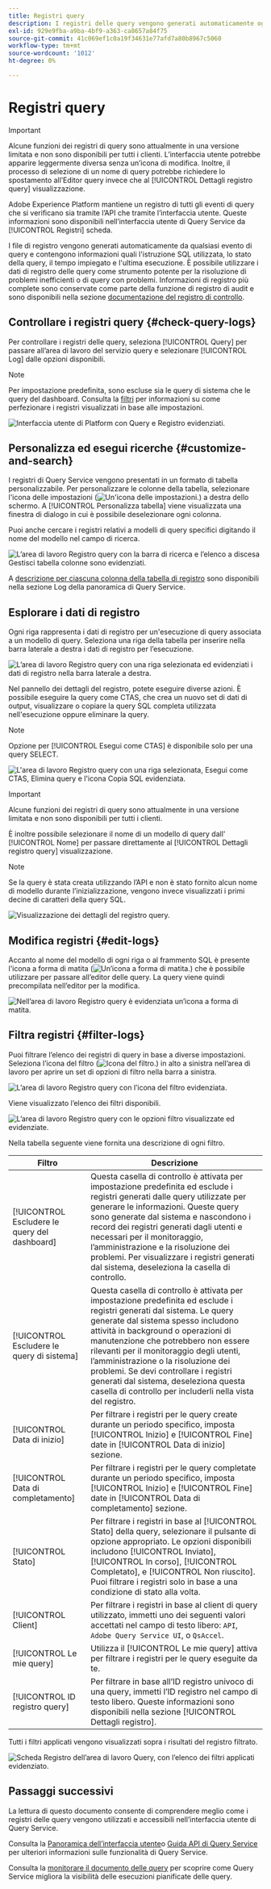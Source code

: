 ```yaml
---
title: Registri query
description: I registri delle query vengono generati automaticamente ogni volta che viene eseguita una query e sono disponibili tramite l’interfaccia utente per facilitare la risoluzione dei problemi. Questo documento illustra come utilizzare e navigare nella sezione Registri di Query Service dell’interfaccia utente.
exl-id: 929e9fba-a9ba-4bf9-a363-ca8657a84f75
source-git-commit: 41c069ef1c0a19f34631e77afd7a80b8967c5060
workflow-type: tm+mt
source-wordcount: '1012'
ht-degree: 0%

---
```


# Registri query

>[!IMPORTANT]
>
>Alcune funzioni dei registri di query sono attualmente in una versione limitata e non sono disponibili per tutti i clienti. L’interfaccia utente potrebbe apparire leggermente diversa senza un’icona di modifica. Inoltre, il processo di selezione di un nome di query potrebbe richiedere lo spostamento all’Editor query invece che al [!UICONTROL Dettagli registro query] visualizzazione.

Adobe Experience Platform mantiene un registro di tutti gli eventi di query che si verificano sia tramite l’API che tramite l’interfaccia utente. Queste informazioni sono disponibili nell’interfaccia utente di Query Service da [!UICONTROL Registri] scheda.

I file di registro vengono generati automaticamente da qualsiasi evento di query e contengono informazioni quali l&#39;istruzione SQL utilizzata, lo stato della query, il tempo impiegato e l&#39;ultima esecuzione. È possibile utilizzare i dati di registro delle query come strumento potente per la risoluzione di problemi inefficienti o di query con problemi. Informazioni di registro più complete sono conservate come parte della funzione di registro di audit e sono disponibili nella sezione [documentazione del registro di controllo](../../landing/governance-privacy-security/audit-logs/overview.md).

## Controllare i registri query {#check-query-logs}

Per controllare i registri delle query, seleziona [!UICONTROL Query] per passare all’area di lavoro del servizio query e selezionare [!UICONTROL Log] dalle opzioni disponibili.

>[!NOTE]
>
>Per impostazione predefinita, sono escluse sia le query di sistema che le query del dashboard. Consulta la [filtri](#filter-logs) per informazioni su come perfezionare i registri visualizzati in base alle impostazioni.

![Interfaccia utente di Platform con Query e Registro evidenziati.](../images/ui/query-log/logs.png)

## Personalizza ed esegui ricerche {#customize-and-search}

I registri di Query Service vengono presentati in un formato di tabella personalizzabile. Per personalizzare le colonne della tabella, selezionare l&#39;icona delle impostazioni (![Un&#39;icona delle impostazioni.](../images/ui/query-log/settings-icon.png)) a destra dello schermo. A [!UICONTROL Personalizza tabella] viene visualizzata una finestra di dialogo in cui è possibile deselezionare ogni colonna.

Puoi anche cercare i registri relativi a modelli di query specifici digitando il nome del modello nel campo di ricerca.

![L’area di lavoro Registro query con la barra di ricerca e l’elenco a discesa Gestisci tabella colonne sono evidenziati.](../images/ui/query-log/customize-logs.png)

A [descrizione per ciascuna colonna della tabella di registro](./overview.md#log) sono disponibili nella sezione Log della panoramica di Query Service.

## Esplorare i dati di registro

Ogni riga rappresenta i dati di registro per un&#39;esecuzione di query associata a un modello di query. Seleziona una riga della tabella per inserire nella barra laterale a destra i dati di registro per l’esecuzione.

![L’area di lavoro Registro query con una riga selezionata ed evidenziati i dati di registro nella barra laterale a destra.](../images/ui/query-log/log-details.png)

Nel pannello dei dettagli del registro, potete eseguire diverse azioni. È possibile eseguire la query come CTAS, che crea un nuovo set di dati di output, visualizzare o copiare la query SQL completa utilizzata nell&#39;esecuzione oppure eliminare la query.

>[!NOTE]
>
>Opzione per [!UICONTROL Esegui come CTAS] è disponibile solo per una query SELECT.

![L&#39;area di lavoro Registro query con una riga selezionata, Esegui come CTAS, Elimina query e l&#39;icona Copia SQL evidenziata.](../images/ui/query-log/edit-output-dataset.png)

>[!IMPORTANT]
>
>Alcune funzioni dei registri di query sono attualmente in una versione limitata e non sono disponibili per tutti i clienti.

È inoltre possibile selezionare il nome di un modello di query dall&#39; [!UICONTROL Nome] per passare direttamente al [!UICONTROL Dettagli registro query] visualizzazione.

>[!NOTE]
>
>Se la query è stata creata utilizzando l’API e non è stato fornito alcun nome di modello durante l’inizializzazione, vengono invece visualizzati i primi decine di caratteri della query SQL.

![Visualizzazione dei dettagli del registro query.](../images/ui/query-log/query-log-details.png)

## Modifica registri {#edit-logs}

Accanto al nome del modello di ogni riga o al frammento SQL è presente l&#39;icona a forma di matita (![Un’icona a forma di matita.](../images/ui/query-log/edit-icon.png)) che è possibile utilizzare per passare all’editor delle query. La query viene quindi precompilata nell’editor per la modifica.

![Nell’area di lavoro Registro query è evidenziata un’icona a forma di matita.](../images/ui/query-log/edit-query.png)

## Filtra registri {#filter-logs}

Puoi filtrare l’elenco dei registri di query in base a diverse impostazioni. Seleziona l’icona del filtro (![Icona del filtro.](../images/ui/query-log/filter-icon.png)) in alto a sinistra nell’area di lavoro per aprire un set di opzioni di filtro nella barra a sinistra.

![L’area di lavoro Registro query con l’icona del filtro evidenziata.](../images/ui/query-log/log-filter.png)

Viene visualizzato l’elenco dei filtri disponibili.

![L’area di lavoro Registro query con le opzioni filtro visualizzate ed evidenziate.](../images/ui/query-log/log-filter-settings.png)

Nella tabella seguente viene fornita una descrizione di ogni filtro.

| Filtro | Descrizione |
| ------ | ----------- |
| [!UICONTROL Escludere le query del dashboard] | Questa casella di controllo è attivata per impostazione predefinita ed esclude i registri generati dalle query utilizzate per generare le informazioni. Queste query sono generate dal sistema e nascondono i record dei registri generati dagli utenti e necessari per il monitoraggio, l’amministrazione e la risoluzione dei problemi. Per visualizzare i registri generati dal sistema, deseleziona la casella di controllo. |
| [!UICONTROL Escludere le query di sistema] | Questa casella di controllo è attivata per impostazione predefinita ed esclude i registri generati dal sistema. Le query generate dal sistema spesso includono attività in background o operazioni di manutenzione che potrebbero non essere rilevanti per il monitoraggio degli utenti, l’amministrazione o la risoluzione dei problemi. Se devi controllare i registri generati dal sistema, deseleziona questa casella di controllo per includerli nella vista del registro. |
| [!UICONTROL Data di inizio] | Per filtrare i registri per le query create durante un periodo specifico, imposta [!UICONTROL Inizio] e [!UICONTROL Fine] date in [!UICONTROL Data di inizio] sezione. |
| [!UICONTROL Data di completamento] | Per filtrare i registri per le query completate durante un periodo specifico, imposta [!UICONTROL Inizio] e [!UICONTROL Fine] date in [!UICONTROL Data di completamento] sezione. |
| [!UICONTROL Stato] | Per filtrare i registri in base al [!UICONTROL Stato] della query, selezionare il pulsante di opzione appropriato. Le opzioni disponibili includono [!UICONTROL Inviato], [!UICONTROL In corso], [!UICONTROL Completato], e [!UICONTROL Non riuscito]. Puoi filtrare i registri solo in base a una condizione di stato alla volta. |
| [!UICONTROL Client] | Per filtrare i registri in base al client di query utilizzato, immetti uno dei seguenti valori accettati nel campo di testo libero: `API`, `Adobe Query Service UI`, o `QsAccel`. |
| [!UICONTROL Le mie query] | Utilizza il [!UICONTROL Le mie query] attiva per filtrare i registri per le query eseguite da te. |
| [!UICONTROL ID registro query] | Per filtrare in base all’ID registro univoco di una query, immetti l’ID registro nel campo di testo libero. Queste informazioni sono disponibili nella sezione [!UICONTROL Dettagli registro]. |

Tutti i filtri applicati vengono visualizzati sopra i risultati del registro filtrato.

![Scheda Registro dell’area di lavoro Query, con l’elenco dei filtri applicati evidenziato.](../images/ui/query-log/applied-log-filters.png)

## Passaggi successivi

La lettura di questo documento consente di comprendere meglio come i registri delle query vengono utilizzati e accessibili nell’interfaccia utente di Query Service.

Consulta la [Panoramica dell’interfaccia utente](./overview.md)o [Guida API di Query Service](../api/getting-started.md) per ulteriori informazioni sulle funzionalità di Query Service.

Consulta la [monitorare il documento delle query](./monitor-queries.md) per scoprire come Query Service migliora la visibilità delle esecuzioni pianificate delle query.
